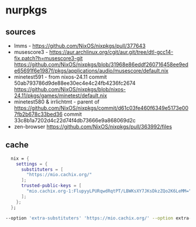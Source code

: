 # nurpkgs


## sources
+ lmms - https://github.com/NixOS/nixpkgs/pull/377643
+ musescore3 - https://aur.archlinux.org/cgit/aur.git/tree/dtl-gcc14-fix.patch?h=musescore3-git https://github.com/NixOS/nixpkgs/blob/31968e86eddf260716458ee9ede65691f6e1987f/pkgs/applications/audio/musescore/default.nix
+ minetest591 - from nixos-24.11 commit 50ab793786d9de88ee30ec4e4c24fb4236fc2674 https://github.com/NixOS/nixpkgs/blob/nixos-24.11/pkgs/games/minetest/default.nix
+ minetest580 & irrlichtmt - parent of https://github.com/NixOS/nixpkgs/commit/d61c03fe460f6349e5173e007fb2b678c33bed36 commit 33c8b1a7202d4c22d74f4db73666e9a868069d2c
+ zen-browser https://github.com/NixOS/nixpkgs/pull/363992/files

##  cache

```nix
  nix = {
    settings = {
      substituters = [
        "https://mio.cachix.org/"
      ];
      trusted-public-keys = [
        "mio.cachix.org-1:FlupyyLPURqwdRqtPT/LBWKsXY7JKsDkzZQo2K6LeMM="
      ];
    };
  };
```

```zsh
--option 'extra-substituters' 'https://mio.cachix.org/' --option extra-trusted-public-keys "mio.cachix.org-1:FlupyyLPURqwdRqtPT/LBWKsXY7JKsDkzZQo2K6LeMM="
```